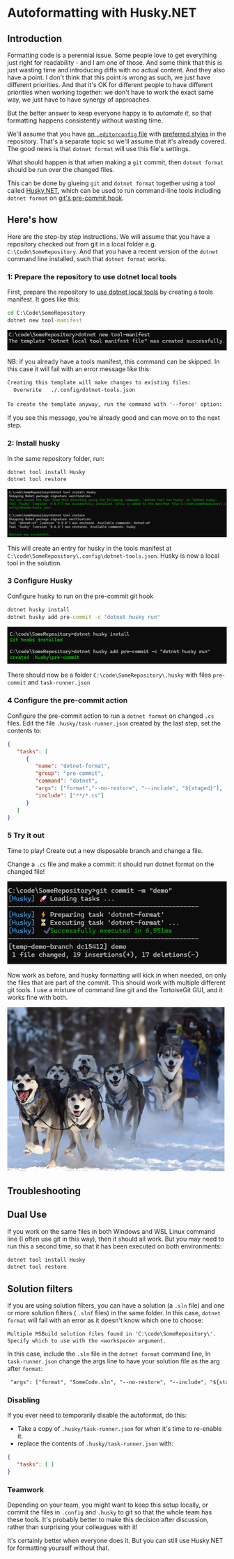 # Autoformatting with Husky.NET

## Introduction

Formatting code is a perennial issue. Some people love to get everything just right for readability - and I am one of those. And some think that this is just wasting time and introducing diffs with no actual content. And they also have a point. I don't think that this point is wrong as such, we just have different priorities. And that it's OK for different people to have different priorities when working together: we don't have to work the exact same way, we just have to have synergy of approaches.

But the better answer to keep everyone happy  is to _automate it_, so that formatting happens consistently without wasting time.

We'll assume that you  have [an `.editorconfig` file](https://editorconfig.org/) with [preferred styles](https://learn.microsoft.com/en-us/dotnet/fundamentals/code-analysis/code-style-rule-options) in the repository. That's a separate topic so we'll assume that it's already covered. The good news is that `dotnet format` will use this file's settings.

What should happen is that when making a `git` commit, then `dotnet format` should be run over the changed files.

This can be done by glueing `git` and `dotnet format` together using a tool called [Husky.NET](https://alirezanet.github.io/Husky.Net/), which can be used to run command-line tools including `dotnet format` on [git's pre-commit hook](https://git-scm.com/book/en/v2/Customizing-Git-Git-Hooks).

## Here's how

Here are the step-by step instructions. We will assume that you have a  repository checked out from git in a local folder e.g. `C:\Code\SomeRepository`. And that you have a recent version of the `dotnet` command line installed, such that `dotnet format` works.

### 1: Prepare the repository to use dotnet local tools

First, prepare the repository to [use dotnet local tools](https://learn.microsoft.com/en-us/dotnet/core/tools/local-tools-how-to-use) by creating a tools manifest. It goes like this:

```cmd
cd C:\Code\SomeRepository
dotnet new tool-manifest
```

![Expected output](./images/husky_install_1.png)

NB: if you already have a tools manifest, this command can be skipped. In this case it will fail with an error message like this:

```txt
Creating this template will make changes to existing files:
  Overwrite   ./.config/dotnet-tools.json

To create the template anyway, run the command with '--force' option:
```

If you see this message, you're already good and can move on to the next step.

### 2: Install husky

In the same repository folder, run:

```cmd
dotnet tool install Husky
dotnet tool restore
```

![Expected output](./images/husky_install_2.png)

This will create an entry for husky in the tools manifest at `C:\code\SomeRepository\.config\dotnet-tools.json`. Husky is now a local tool in the solution.

### 3 Configure Husky

Configure husky to run on the pre-commit git hook

```cmd
dotnet husky install
dotnet husky add pre-commit -c "dotnet husky run"
```

![Expected output](./images/husky_install_3.png)

There should now be a folder `C:\code\SomeRepository\.husky` with files `pre-commit` and `task-runner.json`

### 4 Configure the pre-commit action

Configure the pre-commit action to run a `dotnet format` on changed `.cs` files. Edit the file `.husky/task-runner.json` created by the last step, set the contents to:

```json
{
   "tasks": [
      {
         "name": "dotnet-format",
         "group": "pre-commit",
         "command": "dotnet",
         "args": ["format","--no-restore", "--include", "${staged}"],
         "include": ["**/*.cs"]
      }
   ]
}
```

### 5 Try it out

Time to play! Create out a new disposable branch and change a file.

Change a `.cs` file and make a commit: it should run dotnet format on the changed file!

![Expected output](./images/husky_install_5.png)

Now work as before, and husky formatting will kick in when needed, on only the files that are part of the commit. This should work with multiple different git tools. I use a mixture of command line git and the TortoiseGit GUI, and it works fine with both.

![Expected output](./images/husky_install_6.png)

## Troubleshooting

## Dual Use

If you work on the same files in both Windows and WSL Linux command line (I often use git in this way), then it should all work. But you may need to run this  a second time, so that it has been executed on both environments:

```cmd
dotnet tool install Husky
dotnet tool restore
```

## Solution filters

If you are using solution filters, you can have a solution (a `.sln` file) and one or more solution filters ( `.slnf` files) in the same folder. In this case, `dotnet format` will fail with an error as it doesn't know which one to choose:

```text
Multiple MSBuild solution files found in 'C:\code\SomeRepository\'. 
Specify which to use with the <workspace> argument.
```

In this case, include the `.sln` file in the `dotnet format` command line, In `task-runner.json` change the args line to have your solution file as the arg after `format`:

```txt
 "args": ["format", "SomeCode.sln", "--no-restore", "--include", "${staged}"],
 ```

### Disabling

If you ever need to temporarily disable the autoformat, do this:

* Take a copy of  `.husky/task-runner.json` for when it's time to re-enable it.
* replace the contents of `.husky/task-runner.json` with:

```json
{
   "tasks": [ ]
}
```

### Teamwork

Depending on your team, you might want to keep this setup locally, or commit the files in `.config` and `.husky` to git so that the whole team has these tools. It's probably better to make this decision after discussion, rather than surprising your colleagues with it!

It's certainly better when everyone does it. But you can still use Husky.NET for formatting yourself without that.
